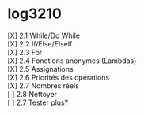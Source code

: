 # log3210
[X] 2.1 While/Do While  
[X] 2.2 If/Else/ElseIf  
[X] 2.3 For  
[X] 2.4 Fonctions anonymes (Lambdas)  
[X] 2.5 Assignations  
[X] 2.6 Priorités des opérations  
[X] 2.7 Nombres réels  
[ ] 2.8 Nettoyer  
[ ] 2.7 Tester plus?  
